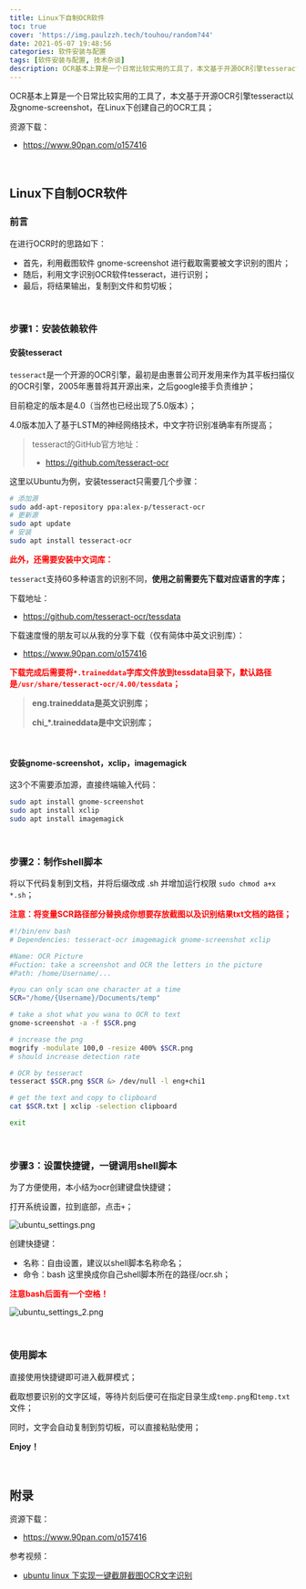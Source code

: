 ```yaml
---
title: Linux下自制OCR软件
toc: true
cover: 'https://img.paulzzh.tech/touhou/random?44'
date: 2021-05-07 19:48:56
categories: 软件安装与配置
tags: [软件安装与配置, 技术杂谈]
description: OCR基本上算是一个日常比较实用的工具了，本文基于开源OCR引擎tesseract以及gnome-screenshot，在Linux下创建自己的OCR工具；
---
```


OCR基本上算是一个日常比较实用的工具了，本文基于开源OCR引擎tesseract以及gnome-screenshot，在Linux下创建自己的OCR工具；

资源下载：

-   https://www.90pan.com/o157416

<br/>

<!--more-->

## **Linux下自制OCR软件**

### **前言**

在进行OCR时的思路如下：

-   首先，利用截图软件 gnome-screenshot 进行截取需要被文字识别的图片；
-   随后，利用文字识别OCR软件tesseract，进行识别；
-   最后，将结果输出，复制到文件和剪切板；

<br/>

### **步骤1：安装依赖软件**

#### **安装tesseract**

`tesseract`是一个开源的OCR引擎，最初是由惠普公司开发用来作为其平板扫描仪的OCR引擎，2005年惠普将其开源出来，之后google接手负责维护；

目前稳定的版本是4.0（当然也已经出现了5.0版本）；

4.0版本加入了基于LSTM的神经网络技术，中文字符识别准确率有所提高；

>   tesseract的GitHub官方地址：
>
>   -   https://github.com/tesseract-ocr

这里以Ubuntu为例，安装tesseract只需要几个步骤：

```bash
# 添加源
sudo add-apt-repository ppa:alex-p/tesseract-ocr
# 更新源 
sudo apt update 
# 安装
sudo apt install tesseract-ocr 
```

<font color="#f00">**此外，还需要安装中文词库：**</font>

`tesseract`支持60多种语言的识别不同，**使用之前需要先下载对应语言的字库；**

下载地址：

-   https://github.com/tesseract-ocr/tessdata

下载速度慢的朋友可以从我的分享下载（仅有简体中英文识别库）：

-   https://www.90pan.com/o157416

<font color="#f00">**下载完成后需要将`*.traineddata`字库文件放到tessdata目录下，默认路径是`/usr/share/tesseract-ocr/4.00/tessdata`；**</font>

>   **eng.traineddata是英文识别库；**
>
>   **chi_*.traineddata是中文识别库；**

<br/>

#### **安装gnome-screenshot，xclip，imagemagick**

这3个不需要添加源，直接终端输入代码：

```bash
sudo apt install gnome-screenshot
sudo apt install xclip
sudo apt install imagemagick
```

<br/>

### **步骤2：制作shell脚本**

将以下代码复制到文档，并将后缀改成 .sh 并增加运行权限 `sudo chmod a+x *.sh`；

<font color="#f00">**注意：将变量SCR路径部分替换成你想要存放截图以及识别结果txt文档的路径；**</font>

```bash
#!/bin/env bash 
# Dependencies: tesseract-ocr imagemagick gnome-screenshot xclip

#Name: OCR Picture
#Fuction: take a screenshot and OCR the letters in the picture
#Path: /home/Username/...

#you can only scan one character at a time
SCR="/home/{Username}/Documents/temp"

# take a shot what you wana to OCR to text
gnome-screenshot -a -f $SCR.png

# increase the png
mogrify -modulate 100,0 -resize 400% $SCR.png 
# should increase detection rate

# OCR by tesseract
tesseract $SCR.png $SCR &> /dev/null -l eng+chi1

# get the text and copy to clipboard
cat $SCR.txt | xclip -selection clipboard

exit
```

<br/>

### **步骤3：设置快捷键，一键调用shell脚本**

为了方便使用，本小结为ocr创建键盘快捷键；

打开系统设置，拉到底部，点击`+`；

![ubuntu_settings.png](https://raw.gitmirror.com/JasonkayZK/blog_static/master/images/ubuntu_settings.png)

创建快捷键：

-   名称：自由设置，建议以shell脚本名称命名；
-   命令：bash 这里换成你自己shell脚本所在的路径/ocr.sh；

<font color="#f00">**注意bash后面有一个空格！**</font>

![ubuntu_settings_2.png](https://raw.gitmirror.com/JasonkayZK/blog_static/master/images/ubuntu_settings_2.png)

<br/>

### **使用脚本**

直接使用快捷键即可进入截屏模式；

截取想要识别的文字区域，等待片刻后便可在指定目录生成`temp.png`和`temp.txt`文件；

同时，文字会自动复制到剪切板，可以直接粘贴使用；

**Enjoy！**

<br/>

## **附录**

资源下载：

-   https://www.90pan.com/o157416

参考视频：

-   [ubuntu linux 下实现一键截屏截图OCR文字识别](https://www.bilibili.com/video/av90573946/)

<br/>